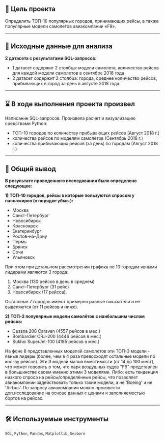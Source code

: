 ## 🎯 Цель проекта
Определить ТОП-10 популярных городов, принимающих рейсы, а также популярные модели самолетов авиакомпании «F9».
<hr>

## 📂 Исходные данные для анализа
**2 датасета с результатами SQL-запросов:**
- 1 датасет содержит 2 столбца: модели самолета, количество рейсов для каждой модели самолетов в сентябре 2018 года
- 2 датасет содержит 2 столбца: города, среднее количество рейсов, прибывающих в город за день в августе 2018 года
<hr>

## ⌛ В ходе выполнения проекта произвел 
Написание SQL-запросов. Произвела расчет и визуализацию средствами Python: 
- ТОП-10 городов по количеству прибывающих рейсов (Август 2018 г.)
- количества рейсов по моделям самолётов (Сентябрь 2018 г.)
- количества прибывающих рейсов (за день) по городам (Август 2018 г.)
<hr>

## 📃 Общий вывод
**В результате проведенного исследования было определено следующее:**

**1) ТОП-10 городов, рейсы в которые пользуются спросом у пассажиров (в порядке убыв.):**
- Москва
- Санкт-Петербург
- Новосибирск
- Красноярск	
- Екатеринбург
- Ростов-на-Дону
- Пермь
- Брянск
- Сочи
- Ульяновск

При этом при детальном рассмотрении графика по 10 городам явными лидерами являются 3 города: 
1. Москва (130 рейсов в день в среднем)
2. Санкт-Петербург (31 рейс)
3. Новосибирск (17 рейсов). 

Остальные 7 городов имеют примерно равные показатели и не выделяются (от 11 рейсов и ниже).
    
**2) ТОП-3 популярные модели самолётов с наибольшим числом рейсов:**
- Cessna 208 Caravan (4557 рейсов в мес.)
- Bombardier CRJ-200 (4446 рейсов в мес.)
- Sukhoi SuperJet-100 (4185 рейсов в мес.)

На фоне 8 представленных моделей самолетов эти ТОП-3 модели - явные лидеры (более, чем в 4 раза превосходят остальные модели по кол-ву рейсов). Эти 3 модели малой вместимости (от 14 до 100 мест), что может говорить о том, что парк воздушных судов "F9" представлен в большинстве своем именно этими 3 моделями. Либо: есть тенденция низкого спроса на рейсы/определённые рейсы, что позволяет авиакомпании задействовать только такие модели, а не 'Boeing' и не 'Airbus'.
По запросу авиакомпании можно произвести доп.исследование на основе данных с ценами и заполняемостью бортов на рейсах.
<hr>

## 🛠️ Используемые инструменты
`SQL`, `Python`, `Pandas`, `Matplotlib`, `Seaborn`
